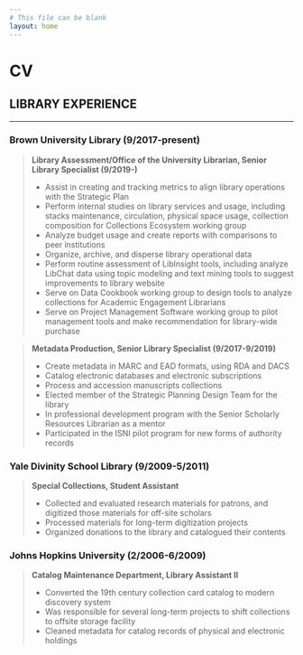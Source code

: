 ```yaml
---
# This file can be blank
layout: home
---
```

# CV

## LIBRARY EXPERIENCE  
---
### Brown University Library (9/2017-present)
> **Library Assessment/Office of the University Librarian, Senior Library Specialist (9/2019-)**
> - Assist in creating and tracking metrics to align library operations with the Strategic Plan 
> - Perform internal studies on library services and usage, including stacks maintenance, circulation, physical space usage, collection composition for Collections Ecosystem working group
> - Analyze budget usage and create reports with comparisons to peer institutions
> - Organize, archive, and disperse library operational data
> - Perform routine assessment of LibInsight tools, including analyze LibChat data using topic modeling and text mining tools to suggest improvements to library website 
> - Serve on Data Cookbook working group to design tools to analyze collections for Academic Engagement Librarians 
> - Serve on Project Management Software working group to pilot management tools and make recommendation for library-wide purchase 

> **Metadata Production, Senior Library Specialist (9/2017-9/2019)**
> - Create metadata in MARC and EAD formats, using RDA and DACS 
> - Catalog electronic databases and electronic subscriptions 
> - Process and accession manuscripts collections 
> - Elected member of the Strategic Planning Design Team for the library 
> - In professional development program with the Senior Scholarly Resources Librarian as a mentor 
> - Participated in the ISNI pilot program for new forms of authority records 

### Yale Divinity School Library (9/2009-5/2011)
> **Special Collections, Student Assistant**
> - Collected and evaluated research materials for patrons, and digitized those materials for off-site scholars 
> - Processed materials for long-term digitization projects 
> - Organized donations to the library and catalogued their contents 

### Johns Hopkins University (2/2006-6/2009)
> **Catalog Maintenance Department, Library Assistant II**
> - Converted the 19th century collection card catalog to modern discovery system 
> - Was responsible for several long-term projects to shift collections to offsite storage facility 
> - Cleaned metadata for catalog records of physical and electronic holdings 

